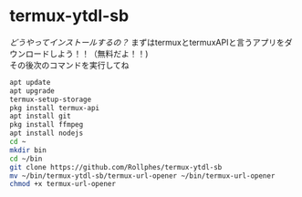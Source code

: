 # termux-ytdl-sb
*どうやってインストールするの？*
まずはtermuxとtermuxAPIと言うアプリをダウンロードしよう！！（無料だよ！！)  
その後次のコマンドを実行してね
```bash
apt update
apt upgrade
termux-setup-storage
pkg install termux-api
apt install git
pkg install ffmpeg
apt install nodejs
cd ~
mkdir bin
cd ~/bin
git clone https://github.com/Rollphes/termux-ytdl-sb
mv ~/bin/termux-ytdl-sb/termux-url-opener ~/bin/termux-url-opener
chmod +x termux-url-opener
```
